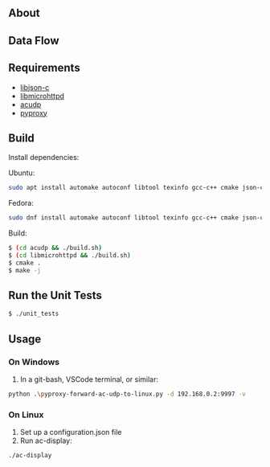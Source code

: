 ## About



## Data Flow


## Requirements

- [libjson-c](https://github.com/json-c/json-c)  
- [libmicrohttpd](https://www.gnu.org/software/libmicrohttpd/)  
- [acudp](https://github.com/vpicon/acudp)  
- [pyproxy](https://github.com/rsc-dev/pyproxy/)

## Build

Install dependencies:

Ubuntu:
```bash
sudo apt install automake autoconf libtool texinfo gcc-c++ cmake json-c-dev gtest-dev
```

Fedora:
```bash
sudo dnf install automake autoconf libtool texinfo gcc-c++ cmake json-c-devel gtest-devel
```

Build:
```bash
$ (cd acudp && ./build.sh)
$ (cd libmicrohttpd && ./build.sh)
$ cmake .
$ make -j
```

## Run the Unit Tests

```bash
$ ./unit_tests
```

## Usage

### On Windows

1. In a git-bash, VSCode terminal, or similar:
```bash
python .\pyproxy-forward-ac-udp-to-linux.py -d 192.168.0.2:9997 -v
```
### On Linux

1. Set up a configuration.json file
2. Run ac-display:
```bash
./ac-display
```

